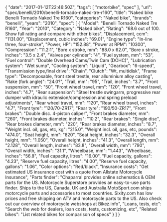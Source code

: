 {
    "date": "2017-01-12T22:46:50Z",
    "tags": [
        "motorbike",
        "spec"
    ],
    "url": "spec\/benelli\/2010\/benelli-tornado-naked-tre-r160",
    "title": "Naked bike Benelli Tornado Naked Tre R160",
    "categories": "Naked bike",
    "brands": "benelli",
    "years": "2010",
    "spec": [
        {
            "Model": "Benelli Tornado Naked Tre R160",
            "Year": "2010",
            "Category": "Naked bike",
            "Rating": "68.6 out of 100. Show full rating and compare with other bikes",
            "Displacement, ccm": "1131.00",
            "Displacement, cubic inches": "69.01",
            "Engine type": "In-line three, four-stroke",
            "Power, HP": "152.88",
            "Power at RPM": "10300",
            "Compression": "11.2:1",
            "Bore x stroke, mm": "88.0 x 62.0",
            "Bore x stroke, inches": "3.5 x 2.4",
            "Valves per cylinder": "4",
            "Fuel system, mm": "53",
            "Fuel control": "Double Overhead Cams\/Twin Cam (DOHC)",
            "Lubrication system": "Wet sump",
            "Cooling system": "Liquid",
            "Gearbox": "6-speed",
            "Transmission type,final drive": "Chain",
            "Clutch": "Wt, multidisk",
            "Frame type": "Decomposable, front steel trestle, rear alluminium alloy casting",
            "Rake (fork angle)": "24.0?",
            "Trail, mm": "95",
            "Trail, inches": "3.7",
            "Front suspension, mm": "50",
            "Front wheel travel, mm": "120",
            "Front wheel travel, inches": "4.7",
            "Rear suspension": "Steel trestle swingarm, progressive rear dumper with idraulic extension\/compression and spring preload adjustments",
            "Rear wheel travel, mm": "120",
            "Rear wheel travel, inches": "4.7",
            "Front tyre": "120\/70-ZR17",
            "Rear tyre": "190\/50-ZR17",
            "Front brakes": "Double disc. 4-piston caliper",
            "Front brakes diameter, mm": "260",
            "Front brakes diameter, inches": "10.2",
            "Rear brakes": "Single disc",
            "Rear brakes diameter, mm": "220",
            "Rear brakes diameter, inches": "8.7",
            "Weight incl. oil, gas, etc, kg": "215.0",
            "Weight incl. oil, gas, etc, pounds": "474.0",
            "Seat height, mm": "820",
            "Seat height, inches": "32.3",
            "Overall height, mm": "1.050",
            "Overall height, inches": "41.3",
            "Overall length, mm": "2.128",
            "Overall length, inches": "83.8",
            "Overall width, mm": "790",
            "Overall width, inches": "31.1",
            "Wheelbase, mm": "1.443",
            "Wheelbase, inches": "56.8",
            "Fuel capacity, litres": "16.00",
            "Fuel capacity, gallons": "4.23",
            "Reserve fuel capacity, litres": "4.00",
            "Reserve fuel capacity, gallons": "1.06",
            "Color options": "Red\/black",
            "Insurance costs": "Get estimated US insurance cost with a quote from Allstate Motorcycle Insurance",
            "Parts finder": "Chaparral provides online schematics & OEM parts for the US.   Motorcycle Superstore provides an easy-to-use parts finder. Ships to the US, Canada, UK and Australia.MotoSport.com ships motorcycle parts and accessories to most countries.    Sixity.com has low prices and free shipping on ATV and motorcycle parts to the US. Also check out our overview of motorcycle webshops at Bikez.info",
            "Loans, tests, etc": "Search the web for dealers, loan costs, tests, customizing, etc",
            "Related bikes": "List related bikes for comparison of specs"
        }
    ]
}